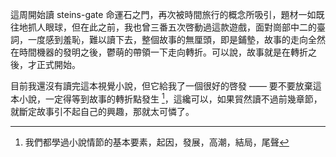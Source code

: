 這周開始讀 steins-gate 命運石之門，再次被時間旅行的概念所吸引，題材一如既往地抓人眼球，但在此之前，我也曾三番五次啓動過這款遊戲，面對崗部中二的臺詞，一度感到羞恥，難以讀下去，整個故事的無厘頭，即是鋪墊，故事的走向全然在時間機器的發明之後，鬱萌的帶領一下走向轉折。可以說，故事就是在轉折之後，才正式開始。

目前我還沒有讀完這本視覺小說，但它給我了一個很好的啓發 —— 要不要放棄這本小說，一定得等到故事的轉折點發生 [^novel-break-point]，這纔可以，如果貿然讀不過前幾章節，就斷定故事引不起自己的興趣，那就太可憐了。

[^novel-break-point]: 我們都學過小說情節的基本要素，起因，發展，高潮，結局，尾聲